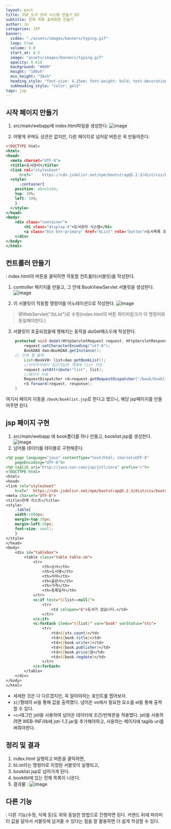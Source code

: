 ```yaml
---
layout: post
title: JSP_도서 관리 시스템 만들기_03
subtitle: 전체 목록 출력화면 만들기
author: Jo 
categories: JSP
banner:
  video: "./assets/images/banners/typing.gif"
  loop: true
  volume: 0.8
  start_at: 8.5
  image: "assets/images/banners/typing.gif"
  opacity: 0.618
  background: "#000"
  height: "100vh"
  min_height: "38vh"
  heading_style: "font-size: 4.25em; font-weight: bold; text-decoration: underline"
  subheading_style: "color: gold"
tags: jsp
---
```



## 시작 페이지 만들기
1. src/main/webapp에 index.html파일을 생성한다.
![image](https://github.com/CheeseYoung/Cheeseyoung.github.io/assets/132384527/463d51a4-321e-4856-ac75-0846974f12ea)

2. 어떻게 꾸며도 상관은 없지만, 다른 페이지로 넘어갈 버튼은 꼭 만들어준다.

```index.html
<!DOCTYPE html>
<html>
<head>
  <meta charset="UTF-8">
  <title>도서관리</title>
  <link rel="stylesheet"
	  href=" 	https://cdn.jsdelivr.net/npm/bootstrap@5.2.3/dist/css/bootstrap.min.css">
  <style>
	  .container{
  	position: absolute;
  	top: 30%;
  	left: 10%;
  	}
  </style>
</head>
<body>
	<div class="container">
		<h1 class="display-4">도서관리 시스템</h1>
		<a class="btn btn-primary" href="bList" role="button">도서목록 조회 시작</a>
	</div>
</body>
</html>
```

## 컨트롤러 만들기
: index.html의 버튼을 클릭하면 작동할 컨트롤러(서블릿)를 작성한다.
1. controller 패키지를 만들고, 그 안에 BookViewServlet 서블릿을 생성한다.
![image](https://github.com/CheeseYoung/Cheeseyoung.github.io/assets/132384527/649e6e0e-87a1-43a4-ae3c-8e31ed8c5cac)

2. 이 서블릿이 작동할 명령어를 어노테이션으로 작성한다.
![image](https://github.com/CheeseYoung/Cheeseyoung.github.io/assets/132384527/4b7b6dda-eae2-428b-8703-2ad319e12643)
 > @WebServlet("/bList")로 수정(index.html의 버튼 하이퍼링크가 이 명령어와 동일해야한다.)

3. 서블릿이 호출되었을때 행해지는 동작을 doGet메소드에 작성한다.

```BookListServlet.java
	protected void doGet(HttpServletRequest request, HttpServletResponse response) throws ServletException, IOException {
		request.setCharacterEncoding("utf-8");	
		BookDAO dao=BookDAO.getInstance();
    // 전체 행 출력
		List<BookVO> list=dao.getBookList();	
		//브라우저에서 접근가능한 객체에 list 저장
		request.setAttribute("list", list);
		//페이지 이동
		RequestDispatcher rd=request.getRequestDispatcher("/book/booklist.jsp");
		rd.forward(request, response);
	}
```

여기서 페이지 이동을 ``/book/booklist.jsp``로 한다고 했으니, 해당 jsp페이지를 만들어주면 된다.

## jsp 페이지 구현
1. src/main/webapp 에 book폴더를 하나 만들고, booklist.jsp를 생성한다.
![image](https://github.com/CheeseYoung/Cheeseyoung.github.io/assets/132384527/a914db64-14dc-4a83-acf0-de4e87ab679c)
2. 넘어올 데이터를 테이블로 구현해준다.

```booklist.jsp
<%@ page language="java" contentType="text/html; charset=UTF-8"
	pageEncoding="UTF-8"%>
<%@ taglib uri="http://java.sun.com/jsp/jstl/core" prefix="c"%>
<!DOCTYPE html>
<html>
<head>
<link rel="stylesheet"
	href=" 	https://cdn.jsdelivr.net/npm/bootstrap@5.2.3/dist/css/bootstrap.min.css">
<meta charset="UTF-8">
<title>전체 리스트</title>
<style>
	.table{
	width:1000px;
	margin-top:30px;
	margin-left:30px;
	font-size: small;
	}
</style>
</head>
<body>
	<div id="tablebox">
		<table class="table table-sm">
			<tr>
				<th>순서</th>
				<th>도서명</th>
				<th>저자</th>
				<th>출판사</th>
				<th>가격</th>
				<th>등록일자</th>
			</tr>
			<c:if test="${list==null}">
				<tr>
					<td colspan="6">도서가 없습니다.</td>
				</tr>
			</c:if>
			<c:forEach items="${list}" var="book" varStatus="sts">
				<tr>
					<td>${sts.count}</td>
					<td>${book.title}</td>
					<td>${book.writer}</td>
					<td>${book.publisher}</td>
					<td>${book.price}원</td>
					<td>${book.regdate}</td>
				</tr>
			</c:forEach>
		</table>
	</div>
</body>
</html>
```

 - 세세한 것은 다 다르겠지만, 꼭 알아야하는 포인트를 찝어보자.
 - ``${}``형태의 el을 통해 값을 출력했다. 넘어온 vo에서 필요한 요소를 el을 통해 출력할 수 있다.
 - ``<c>``태그인 jstl을 사용하여 넘어온 데이터에 조건/반복문을 적용했다.
   jstl을 사용하려면 WEB-INF/lib에 jstl-1.2.jar을 추가해야하고, 사용하는 페이지에 taglib uri를 써줘야한다.

## 정리 및 결과
1. index.html 실행하고 버튼을 클릭하면,
2. bList라는 명령어로 지정된 서블릿이 실행되고,
3. booklist.jsp로 넘어가게 된다.
4. booktbl에 있는 전체 목록이 나온다.
5. 결과물 :
![image](https://github.com/CheeseYoung/Cheeseyoung.github.io/assets/132384527/9ea8e414-db28-4ea6-a99e-6dfb7363e607)


## 다른 기능
: 다른 기능(수정, 삭제 등)도 위와 동일한 방법으로 진행하면 된다.
커맨드 뒤에 파라미터 값을 달아서 서블릿에 넘겨줄 수 있다는 점을 잘 활용하면 더 쉽게 작성할 수 있다.










